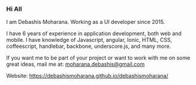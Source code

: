 
### Hi All
I am Debashis Moharana. Working as a UI developer since 2015.

I have 6 years of experience in application development, both web and mobile.
I have knowledge of Javascript, angular, Ionic, HTML, CSS, coffeescript, handlebar, backbone, underscore.js, and many more.

If you want me to be part of your project or want to work with me on some great ideas,
mail me at: moharana.debashis@gmail.com

Website: https://debashismoharana.github.io/debashismoharana/

